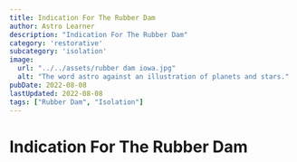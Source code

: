 ```yaml
---
title: Indication For The Rubber Dam
author: Astro Learner
description: "Indication For The Rubber Dam"
category: 'restorative'
subcategory: 'isolation'
image:
  url: "../../assets/rubber dam iowa.jpg"
  alt: "The word astro against an illustration of planets and stars."
pubDate: 2022-08-08
lastUpdated: 2022-08-08
tags: ["Rubber Dam", "Isolation"]
---
```

# Indication For The Rubber Dam
